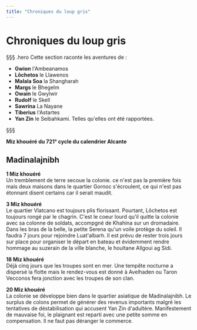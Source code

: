 ```yaml
---
title: "Chroniques du loup gris"
---
```

# Chroniques du loup gris

§§§ .hero
Cette section raconte les aventures de :
- **Gwion** l'Ambeanamos
- **Lôchetos** le Llawenos
- **Malala Soa** la Shangharah
- **Margs** le Bhegelm
- **Owain** le Gwylwir
- **Rudolf** le Skell
- **Sawrina** La Nayane
- **Tiberius** l'Astartes
- **Yan Zin** le Seibahkami.
Telles qu'elles ont été rapportées.

§§§

**Miz khouéré du 721° cycle du calendrier Alcante**  

## Madinalajnibh   
**1 Miz khouéré**    
Un tremblement de terre secoue la colonie. ce n'est pas la première fois mais deux maisons dans le quartier Gornoc s'écroulent, ce qui n'est pas étonnant disent certains car il serait maudit.  

**3 Miz khouéré**    
Le quartier Vlatcano est toujours plis florissant. Pourtant, Lôchetos est toujours rongé par le chagrin. C'est le coeur lourd qu'il quitte la colonie avec sa colonne de soldats, accompgné de Khahina sur un dromadaire. Dans les bras de la belle, la petite Serena qu'un voile protège du soleil. Il faudra 7 jours pour rejoindre Luat'albarh. Il est prévu de rester trois jours sur place pour organiser le départ en bateau et évidemment rendre hommage au suzerain de la ville blanche, le houltane Allgoui ag Sidi.  

**18 Miz khouéré**   
Déjà cinq jours que les troupes sont en mer. Une tempête nocturne a dispersé la flotte mais le rendez-vous est donné à Avelhaden ou Taron Vecconos fera jonction avec les troupes de son clan.  

**20 Miz khouéré**  
La colonie se développe bien dans le quartier asiatique de Madinalajnibh. Le surplus de colons permet de générer des revenus importants malgré les tentatives de déstabilisation qui accusent Yan Zin d'adultère. Manifestement de mauvaise foi, le plaignant est reparti avec une petite somme en compensation. Il ne faut pas déranger le commerce.  
